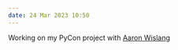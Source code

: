 ```yaml
---
date: 24 Mar 2023 10:50
---
```


Working on my PyCon project with [Aaron Wislang](https://github.com/asw101)
